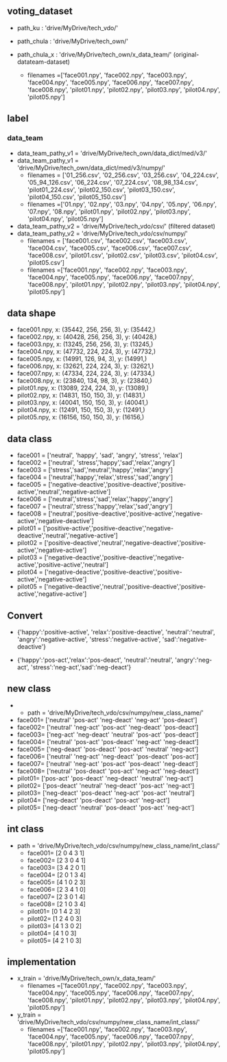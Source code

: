 ## voting_dataset
- path_ku : 'drive/MyDrive/tech_vdo/'
- path_chula : 'drive/MyDrive/tech_own/'


- path_chula_x : 'drive/MyDrive/tech_own/x_data_team/' (original-datateam-dataset)
	- filenames =['face001.npy', 'face002.npy', 'face003.npy', 'face004.npy', 'face005.npy', 'face006.npy', 'face007.npy', 'face008.npy', 'pilot01.npy', 'pilot02.npy', 'pilot03.npy', 'pilot04.npy', 'pilot05.npy']
	
## label
### data_team
- data_team_pathy_v1 = 'drive/MyDrive/tech_own/data_dict/med/v3/'
- data_team_pathy_v1 = 'drive/MyDrive/tech_own/data_dict/med/v3/numpy/'
	- filenames = ['01_256.csv', '02_256.csv', '03_256.csv', '04_224.csv', '05_94_126.csv', '06_224.csv', '07_224.csv', '08_98_134.csv', 'pilot01_224.csv', 'pilot02_150.csv', 'pilot03_150.csv', 'pilot04_150.csv', 'pilot05_150.csv']
	- filenames =['01.npy', '02.npy', '03.npy', '04.npy', '05.npy', '06.npy', '07.npy', '08.npy', 'pilot01.npy', 'pilot02.npy', 'pilot03.npy', 'pilot04.npy', 'pilot05.npy']
- data_team_pathy_v2 = 'drive/MyDrive/tech_vdo/csv/' (filtered dataset)
- data_team_pathy_v2 = 'drive/MyDrive/tech_vdo/csv/numpy/'
	- filenames = ['face001.csv', 'face002.csv', 'face003.csv', 'face004.csv', 'face005.csv', 'face006.csv', 'face007.csv', 'face008.csv', 'pilot01.csv', 'pilot02.csv', 'pilot03.csv', 'pilot04.csv', 'pilot05.csv']
	- filenames =['face001.npy', 'face002.npy', 'face003.npy', 'face004.npy', 'face005.npy', 'face006.npy', 'face007.npy', 'face008.npy', 'pilot01.npy', 'pilot02.npy', 'pilot03.npy', 'pilot04.npy', 'pilot05.npy']

## data shape
- face001.npy, x:  (35442, 256, 256, 3),  y:  (35442,)
- face002.npy, x:  (40428, 256, 256, 3),  y:  (40428,)
- face003.npy, x:  (13245, 256, 256, 3),  y:  (13245,)
- face004.npy, x:  (47732, 224, 224, 3),  y:  (47732,)
- face005.npy, x:  (14991, 126, 94, 3),    y:  (14991,)
- face006.npy, x:  (32621, 224, 224, 3),  y:  (32621,)
- face007.npy, x:  (47334, 224, 224, 3),  y:  (47334,)
- face008.npy, x:  (23840, 134, 98, 3),   y:  (23840,)
- pilot01.npy, x:  (13089, 224, 224, 3),   y:  (13089,)
- pilot02.npy, x:  (14831, 150, 150, 3),   y:  (14831,)
- pilot03.npy, x:  (40041, 150, 150, 3),   y:  (40041,)
- pilot04.npy, x:  (12491, 150, 150, 3),   y:  (12491,)
- pilot05.npy, x:  (16156, 150, 150, 3),   y:  (16156,)

## data class
- face001 = ['neutral', 'happy', 'sad', 'angry', 'stress', 'relax']
- face002 = ['neutral', 'stress','happy','sad','relax','angry']
- face003 = ['stress','sad','neutral','happy','relax','angry']
- face004 = ['neutral','happy','relax','stress','sad','angry']
- face005 = ['negative-deactive','positive-deactive','positive-active','neutral','negative-active']
- face006 = ['neutral','stress','sad','relax','happy','angry']
- face007 = ['neutral','stress','happy','relax','sad','angry']
- face008 = ['neutral','positive-deactive','positive-active','negative-active','negative-deactive']
- pilot01 = ['positive-active','positive-deactive','negative-deactive','neutral','negative-active']
- pilot02 = ['positive-deactive','neutral','negative-deactive','positive-active','negative-active']
- pilot03 = ['negative-deactive','positive-deactive','negative-active','positive-active','neutral']
- pilot04 = ['negative-deactive','positive-deactive','positive-active','negative-active']
- pilot05 = ['negative-deactive','neutral','positive-deactive','positive-active','negative-active']

## Convert
- {'happy':'positive-active', 
 'relax':'positive-deactive',
 'neutral':'neutral',
 'angry':'negative-active', 'stress':'negative-active',
 'sad':'negative-deactive'}
 
- {'happy':'pos-act','relax':'pos-deact',
 'neutral':'neutral',
 'angry':'neg-act', 'stress':'neg-act','sad':'neg-deact'}
 
## new class
- - path = 'drive/MyDrive/tech_vdo/csv/numpy/new_class_name/'
- face001= ['neutral' 'pos-act' 'neg-deact' 'neg-act' 'pos-deact']
- face002= ['neutral' 'neg-act' 'pos-act' 'neg-deact' 'pos-deact']
- face003= ['neg-act' 'neg-deact' 'neutral' 'pos-act' 'pos-deact']
- face004= ['neutral' 'pos-act' 'pos-deact' 'neg-act' 'neg-deact']
- face005= ['neg-deact' 'pos-deact' 'pos-act' 'neutral' 'neg-act']
- face006= ['neutral' 'neg-act' 'neg-deact' 'pos-deact' 'pos-act']
- face007= ['neutral' 'neg-act' 'pos-act' 'pos-deact' 'neg-deact']
- face008= ['neutral' 'pos-deact' 'pos-act' 'neg-act' 'neg-deact']
- pilot01= ['pos-act' 'pos-deact' 'neg-deact' 'neutral' 'neg-act']
- pilot02= ['pos-deact' 'neutral' 'neg-deact' 'pos-act' 'neg-act']
- pilot03= ['neg-deact' 'pos-deact' 'neg-act' 'pos-act' 'neutral']
- pilot04= ['neg-deact' 'pos-deact' 'pos-act' 'neg-act']
- pilot05= ['neg-deact' 'neutral' 'pos-deact' 'pos-act' 'neg-act']

## int class
- path = 'drive/MyDrive/tech_vdo/csv/numpy/new_class_name/int_class/'
	- face001= [2 0 4 3 1]
	- face002= [2 3 0 4 1]
	- face003= [3 4 2 0 1]
	- face004= [2 0 1 3 4]
	- face005= [4 1 0 2 3]
	- face006= [2 3 4 1 0]
	- face007= [2 3 0 1 4]
	- face008= [2 1 0 3 4]
	- pilot01= [0 1 4 2 3]
	- pilot02= [1 2 4 0 3]
	- pilot03= [4 1 3 0 2]
	- pilot04= [4 1 0 3]
	- pilot05= [4 2 1 0 3]


## implementation
- x_train = 'drive/MyDrive/tech_own/x_data_team/' 
	- filenames =['face001.npy', 'face002.npy', 'face003.npy', 'face004.npy', 'face005.npy', 'face006.npy', 'face007.npy', 'face008.npy', 'pilot01.npy', 'pilot02.npy', 'pilot03.npy', 'pilot04.npy', 'pilot05.npy']
- y_train = 'drive/MyDrive/tech_vdo/csv/numpy/new_class_name/int_class/'
	- filenames =['face001.npy', 'face002.npy', 'face003.npy', 'face004.npy', 'face005.npy', 'face006.npy', 'face007.npy', 'face008.npy', 'pilot01.npy', 'pilot02.npy', 'pilot03.npy', 'pilot04.npy', 'pilot05.npy']